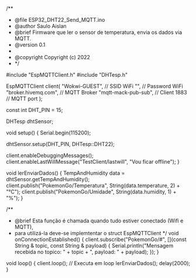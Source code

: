 /\*\*

- @file ESP32_DHT22_Send_MQTT.ino
- @author Saulo Aislan
- @brief Firmware que ler o sensor de temperatura, envia os dados via MQTT.
- @version 0.1
-
- @copyright Copyright (c) 2022
- \*/

#include "EspMQTTClient.h"
#include "DHTesp.h"

EspMQTTClient client(
"Wokwi-GUEST", // SSID WiFi
"", // Password WiFi
"broker.hivemq.com", // MQTT Broker
"mqtt-mack-pub-sub", // Client
1883 // MQTT port
);

const int DHT_PIN = 15;

DHTesp dhtSensor;

void setup()
{
Serial.begin(115200);

dhtSensor.setup(DHT_PIN, DHTesp::DHT22);

client.enableDebuggingMessages();
client.enableLastWillMessage("TestClient/lastwill", "Vou ficar offline");
}

void lerEnviarDados() {
TempAndHumidity data = dhtSensor.getTempAndHumidity();
client.publish("PokemonGo/Temperatura", String(data.temperature, 2) + "°C");
client.publish("PokemonGo/Umidade", String(data.humidity, 1) + "%");
}

/\*\*

- @brief Esta função é chamada quando tudo estiver conectado (Wifi e MQTT),
- para utilizá-la deve-se implemtentar o struct EspMQTTClient
  \*/
  void onConnectionEstablished()
  {
  client.subscribe("PokemonGo/#", [](const String & topic, const String & payload) {
  Serial.println("Mensagem recebida no topico: " + topic + ", payload: " + payload);
  });
  }

void loop()
{
client.loop(); // Executa em loop
lerEnviarDados();
delay(2000);
}
